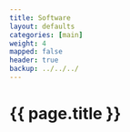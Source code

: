 ```yaml
---
title: Software 
layout: defaults
categories: [main]
weight: 4
mapped: false
header: true
backup: ../../../
---
```


# {{ page.title }}
